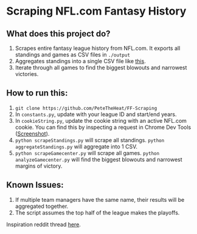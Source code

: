 # Scraping NFL.com Fantasy History

## What does this project do?

1. Scrapes entire fantasy league history from NFL.com. It exports all standings and games as CSV files in `./output`
2. Aggregates standings into a single CSV file like [this](https://ibb.co/QvYprGD).
3. Iterate through all games to find the biggest blowouts and narrowest victories.

## How to run this:

1. `git clone https://github.com/PeteTheHeat/FF-Scraping`
2. In `constants.py`, update with your league ID and start/end years.
3. In `cookieString.py`, update the cookie string with an active NFL.com cookie. You can find this by inspecting a request in Chrome Dev Tools ([Screenshot](https://ibb.co/N2PNrR2b)).
4. `python scrapeStandings.py` will scrape all standings. `python aggregateStandings.py` will aggregate into 1 CSV.
5. `python scrapeGamecenter.py` will scrape all games. `python analyzeGamecenter.py` will find the biggest blowouts and narrowest margins of victory.

## Known Issues:

1. If multiple team managers have the same name, their results will be aggregated together.
2. The script assumes the top half of the league makes the playoffs.

Inspiration reddit thread [here](https://www.reddit.com/r/fantasyfootball/comments/jll2xs/i_wrote_a_script_to_scrape_nflcom_fantasy_league/).
